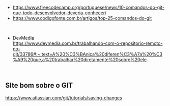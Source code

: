 - https://www.freecodecamp.org/portuguese/news/10-comandos-do-git-que-todo-desenvolvedor-deveria-conhecer/
- https://www.codigofonte.com.br/artigos/top-25-comandos-do-git

<br>

- DevMedia <br>
 https://www.devmedia.com.br/trabalhando-com-o-repositorio-remoto-no-git/33786#:~:text=A%20%C3%BAnica%20diferen%C3%A7a%20%C3%A9%20que,a%20trabalhar%20diretamente%20sobre%20ele.
 
 <br>
 
 ## SIte bom sobre o GIT
 
 https://www.atlassian.com/git/tutorials/saving-changes
 
 <br>
